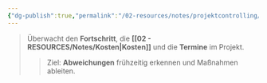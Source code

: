 ```yaml
---
{"dg-publish":true,"permalink":"/02-resources/notes/projektcontrolling/","tags":["projektmanagement"],"noteIcon":"","updated":"2025-09-05T10:12:30.000+02:00"}
---
```


>Überwacht den **Fortschritt**, die **[[02 - RESOURCES/Notes/Kosten\|Kosten]]** und die **Termine** im Projekt. 
>> Ziel: **Abweichungen** frühzeitig erkennen und Maßnahmen ableiten.
